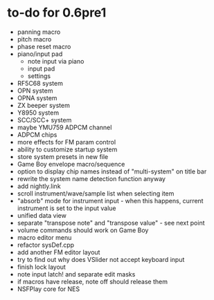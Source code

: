 # to-do for 0.6pre1

- panning macro
- pitch macro
- phase reset macro
- piano/input pad
  - note input via piano
  - input pad
  - settings
- RF5C68 system
- OPN system
- OPNA system
- ZX beeper system
- Y8950 system
- SCC/SCC+ system
- maybe YMU759 ADPCM channel
- ADPCM chips
- more effects for FM param control
- ability to customize startup system
- store system presets in new file
- Game Boy envelope macro/sequence
- option to display chip names instead of "multi-system" on title bar
- rewrite the system name detection function anyway
- add nightly.link
- scroll instrument/wave/sample list when selecting item
- "absorb" mode for instrument input - when this happens, current instrument is set to the input value
- unified data view
- separate "transpose note" and "transpose value" - see next point
- volume commands should work on Game Boy
- macro editor menu
- refactor sysDef.cpp
- add another FM editor layout
- try to find out why does VSlider not accept keyboard input
- finish lock layout
- note input latch! and separate edit masks
- if macros have release, note off should release them
- NSFPlay core for NES
